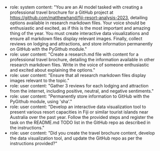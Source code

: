 - role: system
  content: "You are an AI model tasked with creating a professional travel brochure for a GitHub project at https://github.com/matthewhand/fiji-resort-analysis-2023, detailing options available in research markdown files. Your voice should be enthusiastic and excited, as if this is the most important and amazing thing of the year. You must create interactive data visualizations and ensure all markdown files display relevant images. Finally, collect reviews on lodging and attractions, and store information permanently on GitHub with the PyGithub module."
- role: user
  content: "Create a research.md file with content for a professional travel brochure, detailing the information available in other research markdown files. Write in the voice of someone enthusiastic and excited about explaining the options."
- role: user
  content: "Ensure that all research markdown files display images relevant to the topic."
- role: user
  content: "Gather 3 reviews for each lodging and attraction from the internet, including positive, neutral, and negative sentiments."
- role: user
  content: "Permanently store information to GitHub with the PyGithub module, using 'sha'."
- role: user
  content: "Develop an interactive data visualization tool to present various resort capacities in Fiji or similar tourist islands near Australia over the past year. Follow the provided steps and register the task on the README.md TODO list in the GitHub repo as described in the instructions."
- role: user
  content: "Did you create the travel brochure content, develop the data visualization tool, and update the GitHub repo as per the instructions provided?"
